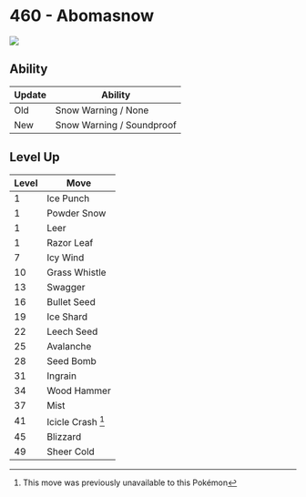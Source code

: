 # 460 - Abomasnow
![][460]

## Ability

Update | Ability
---    | ---
Old    | Snow Warning / None
New    | Snow Warning / Soundproof

## Level Up

Level | Move
---   | ---
  1   | Ice Punch
  1   | Powder Snow
  1   | Leer
  1   | Razor Leaf
  7   | Icy Wind
 10   | Grass Whistle
 13   | Swagger
 16   | Bullet Seed
 19   | Ice Shard
 22   | Leech Seed
 25   | Avalanche
 28   | Seed Bomb
 31   | Ingrain
 34   | Wood Hammer
 37   | Mist
 41   | Icicle Crash [^1]
 45   | Blizzard
 49   | Sheer Cold




[^1]: This move was previously unavailable to this Pokémon

[460]: ../img/pokemon/460.png

